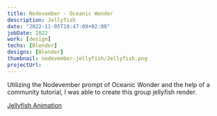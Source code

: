 ```yaml
---
title: Nodevember - Oceanic Wonder
description: Jellyfish
date: "2022-11-05T19:47:09+02:00"
jobDate: 2022
work: [design]
techs: [Blender]
designs: [Blender]
thumbnail: nodevember-jellyfish/Jellyfish.png
projectUrl: 
---
```


Utilizing the Nodevember prompt of Oceanic Wonder and the help of a community tutorial, I was able to create this group jellyfish render.

[Jellyfish Animation](/korbinneviusportfolio23/images/portfolio/nodevember-jellyfish/Jellyfish.mp4)

